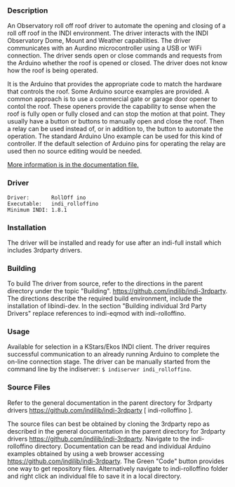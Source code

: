 ### Description

An Observatory roll off roof driver to automate the opening and closing of a roll off roof in the INDI environment. The driver interacts with the INDI Observatory Dome, Mount and Weather capabilities. The driver communicates with an Aurdino microcontroller using a USB or WiFi connection. The driver sends open or close commands and requests from the Arduino whether the roof is opened or closed. The driver does not know how the roof is being operated.

It is the Arduino that provides the appropriate code to match the hardware that controls the roof. Some Arduino source examples are provided. A common approach is to use a commercial gate or garage door opener to contol the roof. These openers provide the capability to sense when the roof is fully open or fully closed and can stop the motion at that point. They usually have a button or buttons to manually open and close the roof. Then a relay can be used instead of, or in addition to, the button to automate the operation. The standard Arduino Uno example can be used for this kind of controller. If the default selection of Arduino pins for operating the relay are used then no source editing would be needed.

[More information is in the documentation file.](doc/rolloffino.md)

### Driver
```
Driver:       RollOff ino
Executable:   indi_rolloffino
Minimum INDI: 1.8.1
```

### Installation

The driver will be installed and ready for use after an indi-full install which includes 3rdparty drivers.

### Building

To build The driver from source, refer to the directions in the parent directory under the topic "Building".  https://github.com/indilib/indi-3rdparty. The directions describe the required build environment, include the installation of libindi-dev. In the section "Building individual 3rd Party Drivers" replace references to indi-eqmod with indi-rolloffino. 

### Usage

Available for selection in a KStars/Ekos INDI client. The driver requires successful communication to an already running Arduino to complete the on-line connection stage. The driver can be manually started from the command line by the indiserver:
`$ indiserver indi_rolloffino`.

### Source Files

Refer to the general documentation in the parent directory for 3rdparty drivers https://github.com/indilib/indi-3rdparty [ indi-rolloffino ].

The source files can best be obtained by cloning the 3rdparty repo as described in the general documentation in the parent directory for 3rdparty drivers https://github.com/indilib/indi-3rdparty. Navigate to the indi-rolloffino directory. Documentation can be read and individual Arduino examples obtained by using a web browser accessing https://github.com/indilib/indi-3rdparty. The Green "Code" button provides one way to get repository files. Alternatively navigate to indi-rolloffino folder and right click an individual file to save it in a local directory.
